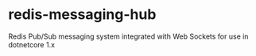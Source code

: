 # redis-messaging-hub
Redis Pub/Sub messaging system integrated with Web Sockets for use in dotnetcore 1.x
